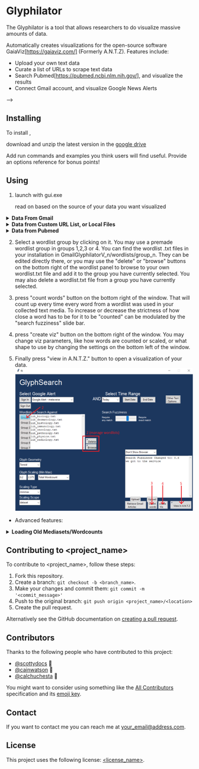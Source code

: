 # Glyphilator

<!--- These are examples. See https://shields.io for others or to customize this set of shields. You might want to include dependencies, project status and licence info here --->
<!-- ![GitHub repo size](https://img.shields.io/github/repo-size/scottydocs/README-template.md)
![GitHub contributors](https://img.shields.io/github/contributors/scottydocs/README-template.md)
![GitHub stars](https://img.shields.io/github/stars/scottydocs/README-template.md?style=social)
![GitHub forks](https://img.shields.io/github/forks/scottydocs/README-template.md?style=social)
![Twitter Follow](https://img.shields.io/twitter/follow/scottydocs?style=social) -->

The Glyphilator is a tool that allows researchers to do visualize massive amounts of data.

Automatically creates visualizations for the open-source software GaiaViz[https://gaiaviz.com/] (Formerly A.N.T.Z). Features include:
* Upload your own text data
* Curate a list of URLs to scrape text data
* Search Pubmed[https://pubmed.ncbi.nlm.nih.gov/], and visualize the results
* Connect Gmail account, and visualize Google News Alerts

<!-- ## Prerequisites

Before you begin, ensure you have met the following requirements:
<!--- These are just example requirements. Add, duplicate or remove as required --->
<!-- * You have installed the latest version of `<coding_language/dependency/requirement_1>`
* You have a `<Windows/Linux/Mac>` machine. State which OS is supported/which is not.
* You have read `<guide/link/documentation_related_to_project>`. --> -->

## Installing <Glyphilator>

To install <Glyphilator>, 

download and unzip the latest version in the [google drive](https://drive.google.com/drive/folders/1oKKRnuR-Q5Yn3ie5e7jKuaxTFoybBXaM?usp=sharing)

Add run commands and examples you think users will find useful. Provide an options reference for bonus points!

## Using <Glyphilator> ##
1. launch with gui.exe

   read on based on the source of your data you want visualized


<details>
  <summary><b>Data From Gmail</b></summary>

  ### Data From Gmail  
  1. Press "sign in" button  
  2. Select what Google Alert you want glyphilated  
  3. Select the time range of articles to be glyphilated, using either the dropdown for quick access or selecting a beginning and end date to glyph the text from every link in the Google Alerts between two dates.  
  4. Press "Retrieve Gmail Articles" button at the bottom right of the window.  

  ![Visualization Example](/readme_images/gmail_step123.png)
</details>



<!-- ### Data from Custom URL List, or Local Files ###
1. create an empty text (.txt) file in your working directory. This will be our searchlist file.
 For any URLs you want glyphed, copy and paste the URL into the searchlist file, separated by a new line. If you know any absolute filepaths for .txt files you want glyphed, add them separated by a new line as well.
2. Click "other text options", then click the "upload searchlist" button, and select the searchlist you just created.
3. if there are any .txt files you want to append to the searchlist file, you can also add them by browsing your filesystem. Press "Browse Files" button, and select however many text files you want to add, using shift or ctrl. 
4. collect the data in the searchlist file by pressing "Collect Searchlist Data" -->
<details>
  <summary><b>Data from Custom URL List, or Local Files</b></summary>

  ### Data from Custom URL List, or Local Files  
  1. create an empty text (.txt) file in your working directory. This will be our searchlist file.
  For any URLs you want glyphed, copy and paste the URL into the searchlist file, separated by a new line. If you know any absolute filepaths for .txt files you want glyphed, add them separated by a new line as well.
  2. Click "other text options", then click the "upload searchlist" button, and select the searchlist you just created.
  3. if there are any .txt files you want to append to the searchlist file, you can also add them by browsing your filesystem. Press "Browse Files" button, and select however many text files you want to add, using shift or ctrl. 
  4. collect the data in the searchlist file by pressing "Collect Searchlist Data"
  ![Visualization Example](/readme_images/customList_1234.png)
</details>


<details>
  <summary><b>Data from Pubmed</b></summary>

  ### Data from Pubmed  
  1. click "other text options" button.
  2. enter your Pubmed search query into the entry bar, just like you would on the website.
  3. enter how many results you want glyphed in your visualization, up to 200.
  4. press "confirm search" to lock in search parameters.
  5. press "execute search" to scrape pubmed and pull the data down
  ![Visualization Example](/readme_images/pubmed12345.png)

</details>

2. Select a wordlist group by clicking on it. You may use a premade wordlist group in groups 1,2,3 or 4. You can find the wordlist .txt files in your installation in GmailGlyphilatorV_n/wordlists/group_n. They can be edited directly there, or you may use the "delete" or "browse" buttons on the bottom right of the wordlist panel to browse to your own wordlist.txt file and add it to the group you have currently selected. You may also delete a wordlist.txt file from a group you have currently selected. 

3. press "count words" button on the bottom right of the window. That will count up every time every word from a wordlist was used in your collected text media. To increase or decrease the strictness of  how close a word has to be for it to be "counted" can be modulated by the "search fuzziness" slide bar.

4. press "create viz" button on the bottom right of the window. You may change viz parameters, like how words are counted or scaled, or what shape to use by changing the settings on the bottom left of the window.

5. Finally press "view in A.N.T.Z." button to open a visualization of your data.
![Visualization Example](/readme_images/general2345.png)


* Advanced features:

<details>
  <summary><b>Loading Old Mediasets/Wordcounts</b></summary>

  ### Loading old data  
  1. data is automatically saved in the autosaved_data folder in your installation for later use. 
  2. If you want to create a new wordcount set using new wordlists for the same media set, press the "upload" button above the "retrieve gmail articles" button. Navigate to autosaved_data/*whatever_mediaset*/articleData.json to load the data.
  3. If you want to create another visualization with different using the same wordcounts as in a previous search, press the "upload" button above the "count words" button on the bottom right. Then navigate to autosaved_data/*whatever_mediaset*/*date*_group_n/wordcount.json to load the wordcount.

</details>



## Contributing to <project_name>
<!--- If your README is long or you have some specific process or steps you want contributors to follow, consider creating a separate CONTRIBUTING.md file--->
To contribute to <project_name>, follow these steps:

1. Fork this repository.
2. Create a branch: `git checkout -b <branch_name>`.
3. Make your changes and commit them: `git commit -m '<commit_message>'`
4. Push to the original branch: `git push origin <project_name>/<location>`
5. Create the pull request.

Alternatively see the GitHub documentation on [creating a pull request](https://help.github.com/en/github/collaborating-with-issues-and-pull-requests/creating-a-pull-request).

## Contributors

Thanks to the following people who have contributed to this project:

* [@scottydocs](https://github.com/scottydocs) 📖
* [@cainwatson](https://github.com/cainwatson) 🐛
* [@calchuchesta](https://github.com/calchuchesta) 🐛

You might want to consider using something like the [All Contributors](https://github.com/all-contributors/all-contributors) specification and its [emoji key](https://allcontributors.org/docs/en/emoji-key).

## Contact

If you want to contact me you can reach me at <your_email@address.com>.

## License
<!--- If you're not sure which open license to use see https://choosealicense.com/--->

This project uses the following license: [<license_name>](<link>).

